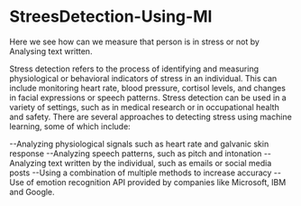 # StreesDetection-Using-Ml
Here we see how can we measure that person is in stress or not by Analysing text written.

Stress detection refers to the process of identifying and measuring physiological or behavioral indicators of stress in an individual. This can include monitoring heart rate, blood pressure, cortisol levels, and changes in facial expressions or speech patterns. Stress detection can be used in a variety of settings, such as in medical research or in occupational health and safety.
There are several approaches to detecting stress using machine learning, some of which include:

  --Analyzing physiological signals such as heart rate and galvanic skin response
  --Analyzing speech patterns, such as pitch and intonation
  --Analyzing text written by the individual, such as emails or social media posts
  --Using a combination of multiple methods to increase accuracy
  --Use of emotion recognition API provided by companies like Microsoft, IBM and Google.
